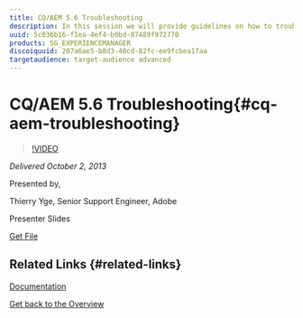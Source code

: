 ```yaml
---
title: CQ/AEM 5.6 Troubleshooting
description: In this session we will provide guidelines on how to troubleshoot a CQ/AEM (5.6) based application, along with some best practices and a few examples on how good methodology can help to shorten the solution path.
uuid: 5c036b16-f1ea-4ef4-b0bd-07489f972770
products: SG_EXPERIENCEMANAGER
discoiquuid: 207a6ae5-b8d3-40cd-82fc-ee9fcbea17aa
targetaudience: target-audience advanced
---
```


# CQ/AEM 5.6 Troubleshooting{#cq-aem-troubleshooting}

>[!VIDEO](https://video.tv.adobe.com/v/19571/?quality=9)

*Delivered October 2, 2013*

Presented by,

Thierry Yge, Senior Support Engineer, Adobe

Presenter Slides

[Get File](assets/gems-cq-troubleshoot-ppt-2.pdf)

## Related Links {#related-links}

[Documentation](http://docs.adobe.com/docs/en/cq/current/howto/troubleshoot.html)

[Get back to the Overview](https://helpx.adobe.com/experience-manager/kt/eseminars/gems/aem-index.html)  

